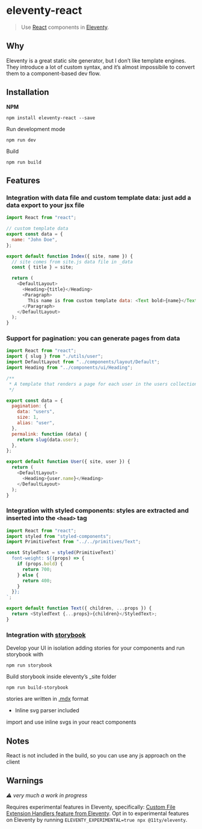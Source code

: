 # eleventy-react

> Use [React](https://reactjs.org/) components in [Eleventy](https://www.11ty.dev/).

## Why

Eleventy is a great static site generator, but I don’t like template engines.
They introduce a lot of custom syntax, and it’s almost impossibile to convert them to a component-based dev flow.

## Installation

**NPM**

```shell
npm install eleventy-react --save
```

Run development mode

```shell
npm run dev
```

Build

```shell
npm run build
```

## Features

### Integration with data file and custom template data: just add a data export to your jsx file

```js
import React from "react";

// custom template data
export const data = {
  name: "John Doe",
};

export default function Index({ site, name }) {
  // site comes from site.js data file in _data
  const { title } = site;

  return (
    <DefaultLayout>
      <Heading>{title}</Heading>
      <Paragraph>
        This name is from custom template data: <Text bold>{name}</Text>
      </Paragraph>
    </DefaultLayout>
  );
}
```

### Support for pagination: you can generate pages from data

```js
import React from "react";
import { slug } from "./utils/user";
import DefaultLayout from "../components/layout/Default";
import Heading from "../components/ui/Heading";

/**
 * A template that renders a page for each user in the users collection
 */

export const data = {
  pagination: {
    data: "users",
    size: 1,
    alias: "user",
  },
  permalink: function (data) {
    return slug(data.user);
  },
};

export default function User({ site, user }) {
  return (
    <DefaultLayout>
      <Heading>{user.name}</Heading>
    </DefaultLayout>
  );
}
```

### Integration with styled components: styles are extracted and inserted into the `<head>` tag

```js
import React from "react";
import styled from "styled-components";
import PrimitiveText from "../../primitives/Text";

const StyledText = styled(PrimitiveText)`
  font-weight: ${(props) => {
    if (props.bold) {
      return 700;
    } else {
      return 400;
    }
  }};
`;

export default function Text({ children, ...props }) {
  return <StyledText {...props}>{children}</StyledText>;
}
```

### Integration with [storybook](https://storybook.js.org/)

Develop your UI in isolation adding stories for your components and run storybook with

```shell
npm run storybook
```

Build storybook inside eleventy’s \_site folder

```shell
npm run build-storybook
```

stories are written in [.mdx](https://storybook.js.org/docs/react/writing-docs/mdx) format

- Inline svg parser included

import and use inline svgs in your react components

## Notes

React is not included in the build, so you can use any js approach on the client

## Warnings

_⚠️ very much a work in progress_

Requires experimental features in Eleventy, specifically: [Custom File Extension Handlers feature from Eleventy](https://github.com/11ty/eleventy/issues/117). Opt in to experimental features on Eleventy by running `ELEVENTY_EXPERIMENTAL=true npx @11ty/eleventy`.
